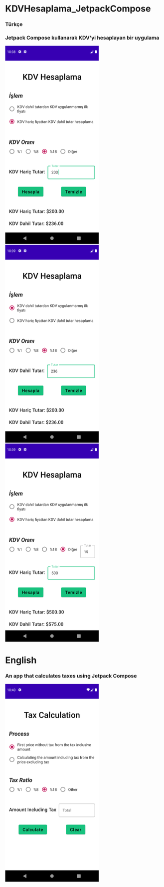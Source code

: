 # KDVHesaplama_JetpackCompose


### Türkçe
### Jetpack Compose kullanarak KDV'yi hesaplayan bir uygulama

<div>
<img  src="app/src/main/res/drawable/foto1.png" width="300" >
<img src="app/src/main/res/drawable/foto2.png" width="300">
</div>

<div>
<img src="app/src/main/res/drawable/foto3.png" width="300">
</div>

# English
### An app that calculates taxes using Jetpack Compose

<div>
<img src="app/src/main/res/drawable/eng1.png" width="300">
</div>
